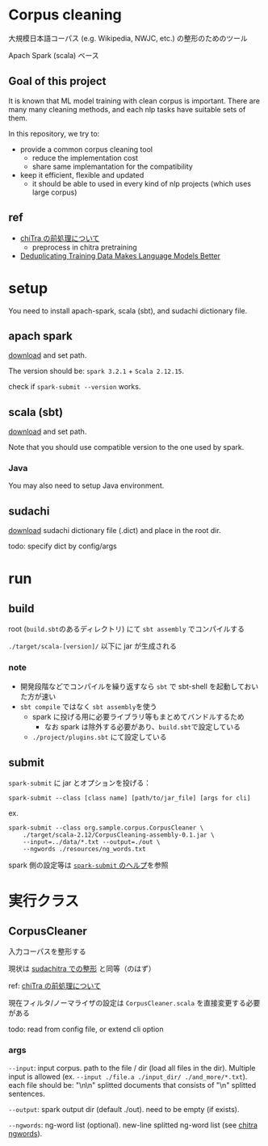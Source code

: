 # Corpus cleaning

大規模日本語コーパス (e.g. Wikipedia, NWJC, etc.) の整形のためのツール

Apach Spark (scala) ベース

## Goal of this project

It is known that ML model training with clean corpus is important.
There are many many cleaning methods, and each nlp tasks have suitable sets of them.

In this repository, we try to:

- provide a common corpus cleaning tool
  - reduce the implementation cost
  - share same implemantation for the compatibility
- keep it efficient, flexible and updated
  - it should be able to used in every kind of nlp projects (which uses large corpus)

## ref

- [chiTra の前処理について](https://docs.google.com/document/d/1colWQgSc22rzLHKdCH78BgtRLydGMZX-D-FAT6rD8iY/edit#heading=h.msy5fu9l7egn)
  - preprocess in chitra pretraining
- [Deduplicating Training Data Makes Language Models Better](https://arxiv.org/abs/2107.06499)

# setup

You need to install apach-spark, scala (sbt), and sudachi dictionary file.

## apach spark

[download](https://spark.apache.org/downloads.html) and set path.

The version should be: `spark 3.2.1` + `Scala 2.12.15`.

check if `spark-submit --version` works.

## scala (sbt)

[download](https://www.scala-sbt.org/download.html) and set path.

Note that you should use compatible version to the one used by spark.

### Java

You may also need to setup Java environment.


## sudachi

[download](http://sudachi.s3-website-ap-northeast-1.amazonaws.com/sudachidict/) sudachi dictionary file (.dict) and place in the root dir.

todo: specify dict by config/args




# run

## build

root (`build.sbt`のあるディレクトリ) にて `sbt assembly` でコンパイルする

`./target/scala-[version]/` 以下に jar が生成される

### note

- 開発段階などでコンパイルを繰り返すなら `sbt` で sbt-shell を起動しておいた方が速い
- `sbt compile` ではなく `sbt assembly`を使う
  - spark に投げる用に必要ライブラリ等もまとめてバンドルするため
    - なお spark は除外する必要があり、`build.sbt`で設定している
  - `./project/plugins.sbt` にて設定している

## submit

`spark-submit` に jar とオプションを投げる：

```
spark-submit --class [class name] [path/to/jar_file] [args for cli]
```

ex.

```
spark-submit --class org.sample.corpus.CorpusCleaner \
    ./target/scala-2.12/CorpusCleaning-assembly-0.1.jar \
    --input=../data/*.txt --output=./out \
    --ngwords ./resources/ng_words.txt
```

spark 側の設定等は [`spark-submit` のヘルプ](https://spark.apache.org/docs/latest/submitting-applications.html)を参照

# 実行クラス

## CorpusCleaner

入力コーパスを整形する

現状は [sudachitra での整形](https://github.com/WorksApplications/SudachiTra/tree/main/pretraining/bert#2-preprocessing-corpus-cleaning) と同等（のはず）

ref: [chiTra の前処理について](https://docs.google.com/document/d/1colWQgSc22rzLHKdCH78BgtRLydGMZX-D-FAT6rD8iY/edit#heading=h.msy5fu9l7egn)

現在フィルタ/ノーマライザの設定は `CorpusCleaner.scala` を直接変更する必要がある

todo: read from config file, or extend cli option

### args

`--input`: input corpus. path to the file / dir (load all files in the dir). Multiple input is allowed (ex. `--input ./file.a ./input_dir/ ./and_more/*.txt`).
each file should be: "\n\n" splitted documents that consists of "\n" splitted sentences.

`--output`: spark output dir (default ./out). need to be empty (if exists).

`--ngwords`: ng-word list (optional). new-line splitted ng-word list (see [chitra ngwords](https://github.com/WorksApplications/SudachiTra/blob/main/pretraining/bert/resources/ng_words.txt)).
